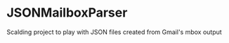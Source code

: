 JSONMailboxParser
=================

Scalding project to play with JSON files created from Gmail's mbox output
